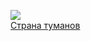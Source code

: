 ![](/books/sf/Артур%20Конан%20Дойл/Страна%20туманов.jpg)  
[Страна туманов](/books/sf/Артур%20Конан%20Дойл/Страна%20туманов)